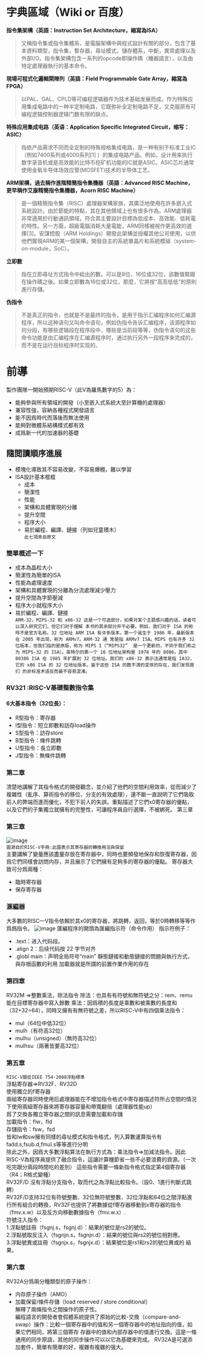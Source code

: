 # 字典區域（Wiki or 百度）
**指令集架構（英語：Instruction Set Architecture，縮寫為ISA）**
>又稱指令集或指令集體系，是電腦架構中與程式設計有關的部分，包含了基本資料類型，指令集，暫存器，尋址模式，儲存體系，中斷，異常處理以及外部I/O。指令集架構包含一系列的opcode即操作碼（機器語言），以及由特定處理器執行的基本命令。
>
**現場可程式化邏輯閘陣列（英語：Field Programmable Gate Array，縮寫為FPGA）**
>以PAL、GAL、CPLD等可编程逻辑器件为技术基础发展而成。作为特殊应用集成电路中的一种半定制电路，它既弥补全定制电路不足，又克服原有可编程逻辑控制器逻辑门数有限的缺点。
>
**特殊应用集成电路（英语：Application Specific Integrated Circuit，缩写：ASIC）**
>指依产品需求不同而全定制的特殊规格集成电路，是一种有别于标准工业IC（例如7400系列或4000系列[1] ）的集成电路产品。例如，设计用来执行数字录音机或是高效能的比特币挖矿机功能的IC就是ASIC。ASIC芯片通常使用金氧半导体场效应管(MOSFET)技术的半导体工艺。
>
**ARM架構，過去稱作進階精簡指令集機器（英語：Advanced RISC Machine，更早稱作艾康精簡指令集機器，Acorn RISC Machine）**
>是一個精簡指令集（RISC）處理器架構家族，其廣泛地使用在許多嵌入式系統設計。由於節能的特點，其在其他領域上也有很多作為。ARM處理器非常適用於行動通訊領域，符合其主要設計目標為低成本、高效能、低耗電的特性。另一方面，超級電腦消耗大量電能，ARM同樣被視作更高效的選擇[3]。安謀控股（ARM Holdings）開發此架構並授權其他公司使用，以供他們實現ARM的某一個架構，開發自主的系統單晶片和系統模組（system-on-module，SoC）。
>
**立即數**
>指在立即尋址方式指令中給出的數。可以是8位、16位或32位，該數值緊跟在操作碼之後。如果立即數為16位或32位，那麼，它將按“高高低低”的原則進行存儲。
>
**伪指令**
>不是真正的指令，也就是不是最终的指令，是用于指示汇编程序如何汇编源程序，所以这种语句又叫命令语句，例如伪指令告诉汇编程序，该源程序如何分段，有哪些逻辑段在程序段中，哪些是当前段等等，伪指令语句的这些命令功能是由汇编程序在汇编源程序时，通过执行另外一段程序来完成的，而不是在运行目标程序时实现的。
>
# 前導
製作團隊一開始預期RISC-V（此V為羅馬數字的5）為：
* 能夠參與所有領域的開發（小至嵌入式系統大至計算機的處理器）
* 兼容性強，容納各種程式開發語言
* 能不因爲時代而落後而無法使用
* 能夠對微體系結構樣式都有效
* 成爲新一代的加速器的基礎
## 隨閲讀順序進展
* 模塊化導致其不容易改變，不容易爆棚，難以學習
* ISA設計基本框框
  * 成本
  * 簡潔性
  * 性能
  * 架構和具體實現的分離
  * 提升空間
  * 程序大小
  * 易於編程、編譯、鏈接（列如兒童積木）<br>
`此七項來自原文`

### 簡單概述一下 
* 成本為晶粒大小
* 簡潔性為簡單的ISA
* 性能為處理速度
* 架構和具體實現的分離為分流處理減少壓力
* 提升空間為字節壓減
* 程序大小就程序大小
* 易於編程、編譯、鏈接<br>
`ARM-32，MIPS-32 和 x86-32
这是一个可选部分，如果对某个主题感兴趣的话，读者可以深入研究它们，但它们对于理解
本书的其余部分并不必要。例如，我们对于 ISA 的称呼不是官方名称。32 位地址 ARM ISA
有许多版本，第一个诞生于 1986 年，最新版本在 2005 年出现，称为 ARMv7。ARM-32 通
常是指 ARMv7 ISA。MIPS 也有许多 32 位版本，但我们指的是原版，称为 MIPS I（“MIPS32” 
是一个更新的，不同于我们称之为 MIPS-32 的 ISA）。英特尔的第一个 16 位地址架构是 1978
年的 8086，其中 80386 ISA 在 1985 年扩展到 32 位地址。我们的 x86-32 表示法通常是指 IA32，它的 x86 ISA 的 32 位地址版本。鉴于这些 ISA 的数不清的变体的存在，我们发现我们
的非标准术语反而最不容易混淆。`
### RV321 :RISC-V基礎整數指令集
#### 6大基本指令（32位長）：
* R型指令：寄存器
* I型指令：短立即數和訪存load操作
* S型指令：訪存store
* B型指令：條件跳轉
* U型指令：長立即數
* J型指令：無條件跳轉<br>

### 第二章 
清楚地講解了其指令格式的開發觀念，並介紹了他們的空間利用效率，從而減少了複雜性（亂序、算術指令的移位、分支的有效處理），還不斷一直説明了它們吸取前人的弊端而進而優化，不犯下前人的失誤。重點描述了它們x0寄存器的優點，以及它們的子集獨立就擁有的完整性，可讓程序員自行選擇，不被綁死。
第三章
### 第三章
![image](https://user-images.githubusercontent.com/99935979/210744670-2efb8d2d-8050-4aea-b006-f8223a039bcf.png)<br>
`圖源自於RISC-V手冊:此圖表示其寄存器的轉換用法與保留`<br>
主要講解了變量應該盡量存放在寄存器中，同時也要頻發地保存和恢復寄存器，因爲它們同樣會訪問内存，并且展示了它們擁有足夠多的寄存器的優點。
寄存器大致可分爲兩種：
* 臨時寄存器
* 保存寄存器
### 滙編器
大多數的RISC—V指令依賴於其x0的寄存器，將跳轉，返回，等於0時轉移等等作爲僞指令。
![image](https://user-images.githubusercontent.com/99935979/210859985-9d40eddf-8ff9-475d-99f9-97e05ab851c2.png)
匯編程序的開頭為匯編指示符（命令作用）
指示符例子：
* .text：进入代码段。
* .align 2：后续代码按 22 字节对齐
* .globl main：声明全局符号“main”
靜態鏈接和動態鏈接的問題與執行方式，與存根函數的利用
加載器就是所謂的前置作業作用的存在
### 第四章
RV32M =>整數乘法，除法指令
除法：也具有有符號和無符號之分：rem、remu能在目標寄存器中寫入餘數
乘法：因爲積的長度是乘數和被乘數的長度和（32+32=64），同時又擁有有無符號之差，所以RISC-V中有四個乘法指令：
* mul（64位中低32位）
* mulh（有符高32位）
* mulhu（unsigned）（無符高32位）
* mulhsu（兩著皆要高32位）
### 第五章
`RISC-V服從IEEE 754-2008浮點標準`<br>
浮點寄存器=>RV32F、RV32D<br>
使用獨立的f寄存器<br>
兩組寄存器同時使用后處理器能在不增加指令格式中寄存器描述符所占空間的情況下使用兩組寄存器來將寄存器容量和帶寬翻倍（處理器性能up）<br>
爲了交換各獨立寄存器之間的訊息需要加載和存儲<br>
加載指令：flw，fld<br>
存儲指令：fsw，fsd<br>
皆和lw和sw擁有同樣的尋址模式和指令格式，列入算數運算指令有fadd.s,fsub.d,fmul.s等等進行分明<br>
除此之外，因爲大多數浮點算法在執行方式為：乘法指令=>加減法指令。因此RISC-V為程序員提供了融合指令，這讓計算機節省一些不必要浪費的資源。（一次吃完跟分兩段時間吃的差別）
這些指令需要一條新指令格式指定第4個寄存器（R4；R格式變種）<br>
RV32F/D 沒有浮點分支指令，取而代之為浮點比較指令。（設0、1進行判斷式跳轉）<br>
RV32F/D支持32位有符號整數、32位無符號整數、32位浮點和64位之間浮點進行所有組合的轉換，RV32F也提供了將數據從f寄存器移動到x寄存器的指令（fmv.x.w）以及反方向移動數據指令（fmv.w.x）.<br>
符號注入指令：<br>
1.浮點號註冊（fsgnj.s，fsgnj.d）：結果的號位是rs2的號位。<br>
2.浮點號取反注入（fsgnjn.s，fsgnjn.d）：結果的號位與rs2的號位相對應。<br>
3.浮點號異或註冊（fsgnjx.s，fsgnjx.d）：結果號位是rs1和rs2的號位異或的
結果。<br>
### 第六章
RV32A分爲兩分種類型的原子操作：<br>
* 内存原子操作（AMO）<br>
* 加載保留/條件存儲（load reserved / store conditional）<br>
解釋了兩條指令之間操作的原子性。<br>
編程語言的開發者會假體系統提供了原始的比較-交換（compare-and-swap）操作：比較一個寄存器中的值和另一個寄存器中的地址指向的值，如果它們相同，將第三個寄存
存器中的值和內部存器中的值進行交換。這是一條通用的同步原語，其他的同步操作可以以它為基礎來完成。
RV32A是可選添加套件，簡單有簡單的好，複雜有複雜的强大。





